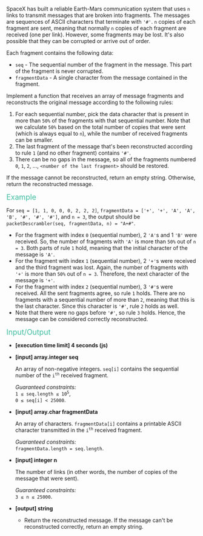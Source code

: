 <div class="markdown"><p>SpaceX has built a reliable Earth-Mars communication system that uses <code>n</code> links to transmit messages that are broken into fragments. The messages are sequences of ASCII characters that terminate with <code>'#'</code>. <code>n</code> copies of each fragment are sent, meaning that normally <code>n</code> copies of each fragment are received (one per link). However, some fragments may be lost. It's also possible that they can be corrupted or arrive out of order.</p>
<p>Each fragment contains the following data:</p>
<ul>
<li><code>seq</code> - The sequential number of the fragment in the message. This part of the fragment is never corrupted.</li>
<li><code>fragmentData</code> - A single character from the message contained in the fragment.</li>
</ul>
<p>Implement a function that receives an array of message fragments and reconstructs the original message according to the following rules:</p>
<ol>
<li>For each sequential number, pick the data character that is present in more than <code>50%</code> of the fragments with that sequential number. Note that we calculate <code>50%</code> based on the total number of copies that were sent (which is always equal to <code>n</code>), while the number of received fragments can be smaller.</li>
<li>The last fragment of the message that's been reconstructed according to rule <code>1</code> (and no other fragment) contains <code>'#'</code>.</li>
<li>There can be no gaps in the message, so all of the fragments numbered <code>0</code>, <code>1</code>, <code>2</code>, ..., <code>&lt;number of the last fragment&gt;</code> should be restored.</li>
</ol>
<p>If the message cannot be reconstructed, return an empty string. Otherwise, return the reconstructed message.</p>
<p><span style="color:#44BFA3;font-size:1.4em;">Example</span></p>
<p>For <code>seq = [1, 1, 0, 0, 0, 2, 2, 2]</code>, <code>fragmentData = ['+', '+', 'A', 'A', 'B', '#', '#', '#']</code>, and <code>n = 3</code>, the output should be<br>
<code>packetDescrambler(seq, fragmentData, n) = "A+#"</code>.</p>
<ul>
<li>For the fragment with index <code>0</code> (sequential number), 2 <code>'A'</code>s and 1 <code>'B'</code> were received. So, the number of fragments with <code>'A'</code> is more than <code>50%</code> out of <code>n = 3</code>. Both parts of rule <code>1</code> hold, meaning that the initial character of the message is <code>'A'</code>.</li>
<li>For the fragment with index <code>1</code> (sequential number), 2 <code>'+'</code>s were received and the third fragment was lost. Again, the number of fragments with <code>'+'</code> is more than <code>50%</code> out of <code>n = 3</code>. Therefore, the next character of the message is <code>'+'</code>.</li>
<li>For the fragment with index <code>2</code> (sequential number), 3 <code>'#'</code>s were received. All the sent fragments agree, so rule <code>1</code> holds. There are no fragments with a sequential number of more than <code>2</code>, meaning that this is the last character. Since this character is <code>'#'</code>, rule <code>2</code> holds as well.</li>
<li>Note that there were no gaps before <code>'#'</code>, so rule <code>3</code> holds. Hence, the message can be considered correctly reconstructed.</li>
</ul>
<p><span style="color:#44BFA3;font-size:1.4em;">Input/Output</span></p>
<ul>
<li>
<p><strong>[execution time limit] 4 seconds (js)</strong></p>
</li>
<li>
<p><strong>[input] array.integer seq</strong></p>
<p>An array of non-negative integers. <code>seq[i]</code> contains the sequential number of the <code>i<sup>th</sup></code> received fragment.</p>
<p><em>Guaranteed constraints:</em><br>
<code>1 ≤ seq.length ≤ 10<sup>5</sup></code>,<br>
<code>0 ≤ seq[i] &lt; 25000</code>.</p>
</li>
<li>
<p><strong>[input] array.char fragmentData</strong></p>
<p>An array of characters. <code>fragmentData[i]</code> contains a printable ASCII character transmitted in the <code>i<sup>th</sup></code> received fragment.</p>
<p><em>Guaranteed constraints:</em><br>
<code>fragmentData.length = seq.length</code>.</p>
</li>
<li>
<p><strong>[input] integer n</strong></p>
<p>The number of links (in other words, the number of copies of the message that were sent).</p>
<p><em>Guaranteed constraints:</em><br>
<code>3 ≤ n ≤ 25000</code>.</p>
</li>
<li>
<p><strong>[output] string</strong></p>
<ul>
<li>Return the reconstructed message. If the message can't be reconstructed correctly, return an empty string.</li>
</ul>
</li>
</ul>
</div>
